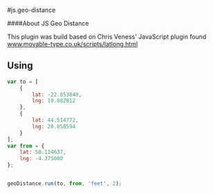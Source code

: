 #js.geo-distance

####About JS Geo Distance

This plugin was build based on Chris Veness' JavaScript plugin found www.movable-type.co.uk/scripts/latlong.html

Using
-----

```js
var to = [
    {
        lat: -22.853840,
        lng: 19.882812
    },
    {
        lat: 44.514772,
        lng: 20.058594
    }
];
var from = {
    lat: 58.114637,
    lng: -4.375000
};


geoDistance.run(to, from, 'feet', 2);
```
